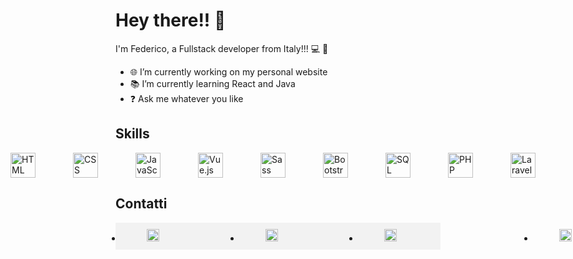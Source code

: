 # Hey there!! 👋

I'm Federico, a Fullstack developer from Italy!!! 💻 🚀

- 🌐 I’m currently working on my personal website
- 📚 I’m currently learning React and Java
- ❓ Ask me whatever you like

## Skills

<div style="display: flex; align-items: center; justify-content: center; gap: 20px">
  <img src="https://img.icons8.com/color/30/000000/html-5.png" alt="HTML" style="width: 40px; margin-inline: 20px;"/>
  <img src="https://img.icons8.com/color/30/000000/css3.png" alt="CSS" style="width: 40px; margin-inline: 20px;"/>
  <img src="https://img.icons8.com/color/30/000000/javascript.png" alt="JavaScript" style="width: 40px; margin-inline: 20px;"/>
  <img src="https://img.icons8.com/color/30/000000/vue-js.png" alt="Vue.js" style="width: 40px; margin-inline: 20px;"/>
  <img src="https://img.icons8.com/color/30/000000/sass.png" alt="Sass" style="width: 40px; margin-inline: 20px;"/>
  <img src="https://img.icons8.com/color/30/000000/bootstrap.png" alt="Bootstrap" style="width: 40px; margin-inline: 20px;"/>
  <img src="https://img.icons8.com/color/30/000000/sql.png" alt="SQL" style="width: 40px; margin-inline: 20px;"/>
  <img src="https://img.icons8.com/officel/30/000000/php-logo.png" alt="PHP" style="width: 40px; margin-inline: 20px;"/>
  <img src="https://cdn4.iconfinder.com/data/icons/logos-and-brands/512/194_Laravel_logo_logos-256.png" alt="Laravel" style="width: 40px; margin-inline: 20px;"/>
</div>

## Contatti

<ul style="background-color: #f2f2f2; padding: 10px; width:500px; display:flex; gap:90px;">
  <li>
      <a href="mailto:federicocet@gmail.com" >
        <img src="https://cdn2.iconfinder.com/data/icons/social-media-2259/512/gmail-256.png"  style="margin-inline: 40px; width: 20px;"/>
      </a>
   </li>
   <li>
      <a href="https://www.linkedin.com/in/federico-ceteroni-dev">
        <img src="https://cdn4.iconfinder.com/data/icons/socialcones/508/LinkedIn-256.png" style="margin-inline: 40px; width: 20px;"/>
      </a>
   </li>
   <li >
    <a href="https://www.instagram.com/fedekh_/">
        <img src="https://cdn3.iconfinder.com/data/icons/2018-social-media-logotypes/1000/2018_social_media_popular_app_logo_instagram-512.png" style="margin-inline: 40px; width: 20px;"/>
   </li>
   <li>
      <a href="https://ornate-frangollo-e1a120.netlify.app/">
        <img src="https://cdn4.iconfinder.com/data/icons/Milanioom_Icon_set/PNG/PC.png" style="margin-inline: 40px;width: 20px; "/>
      </a>
   </li>
</ul>
  
     
      
      



